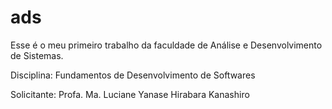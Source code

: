 # ads

Esse é o meu primeiro trabalho da faculdade de Análise e Desenvolvimento de Sistemas.

Disciplina: Fundamentos de Desenvolvimento de Softwares

Solicitante: Profa. Ma. Luciane Yanase Hirabara Kanashiro
